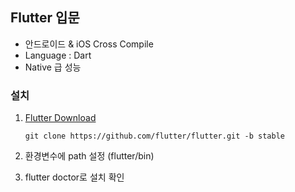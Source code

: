 ## Flutter 입문



- 안드로이드 & iOS Cross Compile
- Language : Dart
- Native 급 성능



### 설치

1. [Flutter Download](https://flutter.dev/docs/get-started/install/windows)

   ``git clone https://github.com/flutter/flutter.git -b stable``

2. 환경변수에 path 설정 (flutter/bin)

3. flutter doctor로 설치 확인



